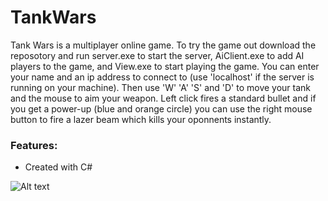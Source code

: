 # TankWars

<p>
 Tank Wars is a multiplayer online game. To try the game out download the reposotory and run server.exe to start
 the server, AiClient.exe to add AI players to the game, and View.exe to start playing the game. You can enter 
 your name and an ip address to connect to (use 'localhost' if the server is running on your machine). Then use 
 'W' 'A' 'S' and 'D' to move your tank and the mouse to aim your weapon. Left click fires a standard bullet and 
 if you get a power-up (blue and orange circle) you can use the right mouse button to fire a lazer beam which 
 kills your oponnents instantly.
</p>

### Features:
* Created with C#
 
![Alt text](Images/TankWarsAnimation.gif)
